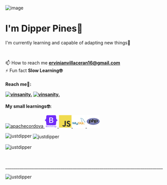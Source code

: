 ![image](https://github.com/justDipper/Dipper/assets/160532876/230ad8ec-706e-4367-81d5-3e8e54dabf89)

<h1>I'm Dipper Pines👋</h1>
<p>I'm currently learning and capable of adapting new things👾</p>
<br>

📫 How to reach me **ervinianvillaceran16@gmail.com** <br>
⚡ Fun fact **Slow Learning🤓**

<h4 align="left">Reach me🤙:</h54>
<p align="left">
<a href="https://facebook.com/Dipper.The.Pines" target="blank"><img align="center" src="https://raw.githubusercontent.com/rahuldkjain/github-profile-readme-generator/master/src/images/icons/Social/facebook.svg" alt="vinsanity." height="30" width="40" /></a>
<a href="https://instagram.com/vin_sanity" target="blank"><img align="center" src="https://raw.githubusercontent.com/rahuldkjain/github-profile-readme-generator/master/src/images/icons/Social/instagram.svg" alt="vinsanity." height="30" width="40" /></a>
</p>

<h4 align="left">My small learnings🤓:</h4>
<p align="left"> <a href="https://cordova.apache.org/" target="_blank" rel="noreferrer"> <img src="https://www.vectorlogo.zone/logos/apache_cordova/apache_cordova-icon.svg" alt="apachecordova" width="40" height="40"/> </a> <a href="https://getbootstrap.com" target="_blank" rel="noreferrer"> <img src="https://raw.githubusercontent.com/devicons/devicon/master/icons/bootstrap/bootstrap-plain-wordmark.svg" alt="bootstrap" width="40" height="40"/> </a> <a href="https://developer.mozilla.org/en-US/docs/Web/JavaScript" target="_blank" rel="noreferrer"> <img src="https://raw.githubusercontent.com/devicons/devicon/master/icons/javascript/javascript-original.svg" alt="javascript" width="40" height="40"/> </a> <a href="https://www.mysql.com/" target="_blank" rel="noreferrer"> <img src="https://raw.githubusercontent.com/devicons/devicon/master/icons/mysql/mysql-original-wordmark.svg" alt="mysql" width="40" height="40"/> </a> <a href="https://www.php.net" target="_blank" rel="noreferrer"> <img src="https://raw.githubusercontent.com/devicons/devicon/master/icons/php/php-original.svg" alt="php" width="40" height="40"/> </a> </p>

<p><img align="left" src="https://github-readme-stats.vercel.app/api/top-langs?username=justdipper&show_icons=true&locale=en&theme=dark" alt="justdipper" /></p>
<p>&nbsp;<img align="center" src="https://github-readme-stats.vercel.app/api?username=justdipper&show_icons=true&locale=en&theme=dark" alt="justdipper" /></p>
<p><img align="center" src="https://github-readme-streak-stats.herokuapp.com/?user=justdipper&theme=dark" alt="justdipper" /></p>

<br>
<footer>
  <p>_____________________________________________________________________________</p>
  <p align="left"> <img src="https://komarev.com/ghpvc/?username=justdipper&label=Profile%20views&color=0e75b6&style=flat" alt="justdipper" /> </p>
</footer>
